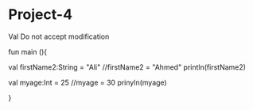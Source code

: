 # Project-4
Val Do not accept modification

fun main (){ 

val firstName2:String = "Ali"
//firstName2 = "Ahmed"
println(firstName2)


val myage:Int = 25
//myage = 30
prinyln(myage)

}
